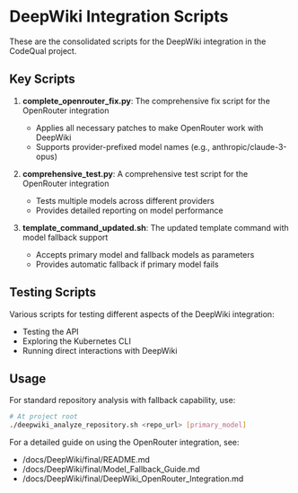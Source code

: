 # DeepWiki Integration Scripts

These are the consolidated scripts for the DeepWiki integration in the CodeQual project.

## Key Scripts

1. **complete_openrouter_fix.py**: The comprehensive fix script for the OpenRouter integration
   - Applies all necessary patches to make OpenRouter work with DeepWiki
   - Supports provider-prefixed model names (e.g., anthropic/claude-3-opus)

2. **comprehensive_test.py**: A comprehensive test script for the OpenRouter integration
   - Tests multiple models across different providers
   - Provides detailed reporting on model performance

3. **template_command_updated.sh**: The updated template command with model fallback support
   - Accepts primary model and fallback models as parameters
   - Provides automatic fallback if primary model fails

## Testing Scripts

Various scripts for testing different aspects of the DeepWiki integration:
- Testing the API
- Exploring the Kubernetes CLI
- Running direct interactions with DeepWiki

## Usage

For standard repository analysis with fallback capability, use:

```bash
# At project root
./deepwiki_analyze_repository.sh <repo_url> [primary_model]
```

For a detailed guide on using the OpenRouter integration, see:
- /docs/DeepWiki/final/README.md
- /docs/DeepWiki/final/Model_Fallback_Guide.md
- /docs/DeepWiki/final/DeepWiki_OpenRouter_Integration.md
